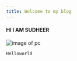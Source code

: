 ```yaml
---
title: Welcome to my blog
---
```

#### HI I AM SUDHEER
![image of pc](https://i5.walmartimages.com/asr/299c9aef-fd6d-426d-bcbc-f1945574730a.7933d342c6d74b4bb3f11a6cf10c4115.jpeg)
```
Helloworld
```
